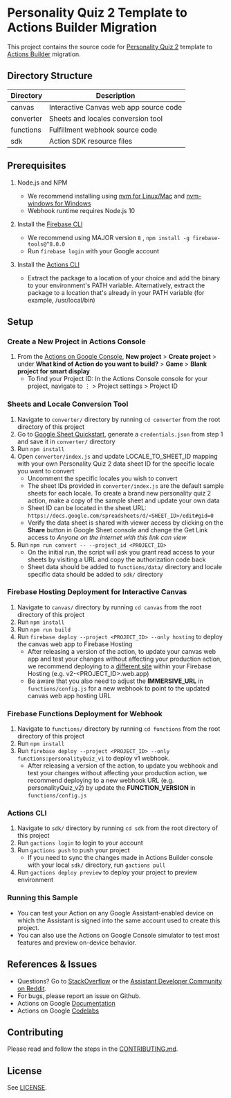 # Personality Quiz 2 Template to Actions Builder Migration

This project contains the source code for [Personality Quiz 2](https://developers.google.com/assistant/templates/personality-quiz2) template to [Actions Builder](https://developers.google.com/assistant/conversational/build) migration.

## Directory Structure

| Directory | Description                            |
| --------- | -------------------------------------- |
| canvas    | Interactive Canvas web app source code |
| converter | Sheets and locales conversion tool     |
| functions | Fulfillment webhook source code        |
| sdk       | Action SDK resource files              |

## Prerequisites

1. Node.js and NPM
   - We recommend installing using [nvm for Linux/Mac](https://github.com/creationix/nvm) and [nvm-windows for Windows](https://github.com/coreybutler/nvm-windows)
   - Webhook runtime requires Node.js 10

2. Install the [Firebase CLI](https://developers.google.com/assistant/actions/dialogflow/deploy-fulfillment)
   - We recommend using MAJOR version `8` , `npm install -g firebase-tools@^8.0.0`
   - Run `firebase login` with your Google account

3. Install the [Actions CLI](https://developers.google.com/assistant/actionssdk/gactions)
   - Extract the package to a location of your choice and add the binary to your environment's PATH variable. Alternatively, extract the package to a location that's already in your PATH variable (for example, /usr/local/bin)

## Setup

### Create a New Project in Actions Console

1. From the [Actions on Google Console](https://console.actions.google.com/), **New project** > **Create project** > under **What kind of Action do you want to build?** > **Game** > **Blank project for smart display**
   - To find your Project ID: In the Actions Console console for your project, navigate to ⋮ > Project settings > Project ID

### Sheets and Locale Conversion Tool

1. Navigate to `converter/` directory by running `cd converter` from the root directory of this project
2. Go to [Google Sheet Quickstart](https://developers.google.com/sheets/api/quickstart/nodejs), generate a `credentials.json` from step 1 and save it in `converter/` directory
3. Run `npm install`
4. Open `converter/index.js` and update LOCALE_TO_SHEET_ID mapping with your own Personality Quiz 2 data sheet ID for the specific locale you want to convert
   - Uncomment the specific locales you wish to convert
   - The sheet IDs provided in `converter/index.js` are the default sample sheets for each locale. To create a brand new personality quiz 2 action, make a copy of the sample sheet and update your own data
   - Sheet ID can be located in the sheet URL: `https://docs.google.com/spreadsheets/d/<SHEET_ID>/edit#gid=0`
   - Verify the data sheet is shared with viewer access by clicking on the **Share** button in Google Sheet console and change the Get Link access to *Anyone on the internet with this link can view*
5. Run `npm run convert -- --project_id <PROJECT_ID>`
   - On the initial run, the script will ask you grant read access to your sheets by visiting a URL and copy the authorization code back
   - Sheet data should be added to `functions/data/` directory and locale specific data should be added to `sdk/` directory

### Firebase Hosting Deployment for Interactive Canvas

1. Navigate to `canvas/` directory by running `cd canvas` from the root directory of this project
2. Run `npm install`
3. Run `npm run build`
4. Run `firebase deploy --project <PROJECT_ID> --only hosting` to deploy the canvas web app to Firebase Hosting
   - After releasing a version of the action, to update your canvas web app and test your changes without affecting your production action, we recommend deploying to a [different site](https://support.google.com/firebase/answer/9095420?hl=en) within your Firebase Hosting (e.g. v2-<PROJECT_ID>.web.app)
   - Be aware that you also need to adjust the **IMMERSIVE_URL** in `functions/config.js` for a new webhook to point to the updated canvas web app hosting URL

### Firebase Functions Deployment for Webhook

1. Navigate to `functions/` directory by running `cd functions` from the root directory of this project
2. Run `npm install`
3. Run `firebase deploy --project <PROJECT_ID> --only functions:personalityQuiz_v1` to deploy v1 webhook.
   - After releasing a version of the action, to update you webhook and test your changes without affecting your production action, we recommend deploying to a new webhook URL (e.g. personalityQuiz_v2) by update the **FUNCTION_VERSION** in `functions/config.js`

### Actions CLI

1. Navigate to `sdk/` directory by running `cd sdk` from the root directory of this project
2. Run `gactions login` to login to your account
3. Run `gactions push` to push your project
   - If you need to sync the changes made in Actions Builder console with your local `sdk/` directory, run `gactions pull`
4. Run `gactions deploy preview` to deploy your project to preview environment

### Running this Sample

- You can test your Action on any Google Assistant-enabled device on which the Assistant is signed into the same account used to create this project.
- You can also use the Actions on Google Console simulator to test most features and preview on-device behavior.

## References & Issues

- Questions? Go to [StackOverflow](https://stackoverflow.com/questions/tagged/actions-on-google) or the [Assistant Developer Community on Reddit](https://www.reddit.com/r/GoogleAssistantDev/).
- For bugs, please report an issue on Github.
- Actions on Google [Documentation](https://developers.google.com/assistant)
- Actions on Google [Codelabs](https://codelabs.developers.google.com/?cat=Assistant)

## Contributing

Please read and follow the steps in the [CONTRIBUTING.md](CONTRIBUTING.md).

## License

See [LICENSE](LICENSE).
